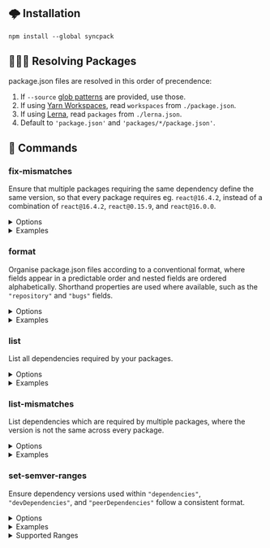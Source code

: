 ## 🌩 Installation

```
npm install --global syncpack
```

## 🕵🏾‍♀️ Resolving Packages

package.json files are resolved in this order of precendence:

1. If `--source`
   [glob patterns](https://github.com/isaacs/node-glob#glob-primer) are
   provided, use those.
1. If using [Yarn Workspaces](https://yarnpkg.com/lang/en/docs/workspaces/),
   read `workspaces` from `./package.json`.
1. If using [Lerna](https://lerna.js.org/), read `packages` from `./lerna.json`.
1. Default to `'package.json'` and `'packages/*/package.json'`.

## 📝 Commands

### fix-mismatches

Ensure that multiple packages requiring the same dependency define the same
version, so that every package requires eg. `react@16.4.2`, instead of a
combination of `react@16.4.2`, `react@0.15.9`, and `react@16.0.0`.

<details>
<summary>Options</summary>

```
-s, --source [pattern]  glob pattern for package.json files to read from
-p, --prod              include dependencies
-d, --dev               include devDependencies
-P, --peer              include peerDependencies
-i, --indent [value]    override indentation. defaults to "  "
-h, --help              output usage information
```

</details>

<details>
<summary>Examples</summary>

```bash
# uses defaults for resolving packages
syncpack fix-mismatches
# uses packages defined by --source when provided
syncpack fix-mismatches --source "apps/*/package.json"
# multiple globs can be provided like this
syncpack fix-mismatches --source "apps/*/package.json" --source "core/*/package.json"
# uses packages that pass the regex defined by --filter when provided
syncpack fix-mismatches --filter "^package_name$"
# only fix "devDependencies"
syncpack fix-mismatches --dev
# only fix "devDependencies" and "peerDependencies"
syncpack fix-mismatches --dev --peer
# indent package.json with 4 spaces instead of 2
syncpack fix-mismatches --indent "    "
```

</details>

### format

Organise package.json files according to a conventional format, where fields
appear in a predictable order and nested fields are ordered alphabetically.
Shorthand properties are used where available, such as the `"repository"` and
`"bugs"` fields.

<details>
<summary>Options</summary>

```
-s, --source [pattern]  glob pattern for package.json files to read from
-i, --indent [value]    override indentation. defaults to "  "
-h, --help              output usage information
```

</details>

<details>
<summary>Examples</summary>

```bash
# uses defaults for resolving packages
syncpack format
# uses packages defined by --source when provided
syncpack format --source "apps/*/package.json"
# multiple globs can be provided like this
syncpack format --source "apps/*/package.json" --source "core/*/package.json"
# indent package.json with 4 spaces instead of 2
syncpack format --indent "    "
```

</details>

### list

List all dependencies required by your packages.

<details>
<summary>Options</summary>

```
-s, --source [pattern]  glob pattern for package.json files to read from
-p, --prod              include dependencies
-d, --dev               include devDependencies
-P, --peer              include peerDependencies
-h, --help              output usage information
```

</details>

<details>
<summary>Examples</summary>

```bash
# uses defaults for resolving packages
syncpack list
# uses packages defined by --source when provided
syncpack list --source "apps/*/package.json"
# multiple globs can be provided like this
syncpack list --source "apps/*/package.json" --source "core/*/package.json"
# only inspect "devDependencies"
syncpack list --dev
# only inspect "devDependencies" and "peerDependencies"
syncpack list --dev --peer
```

</details>

### list-mismatches

List dependencies which are required by multiple packages, where the version is
not the same across every package.

<details>
<summary>Options</summary>

```
-s, --source [pattern]  glob pattern for package.json files to read from
-p, --prod              include dependencies
-d, --dev               include devDependencies
-P, --peer              include peerDependencies
-h, --help              output usage information
```

</details>

<details>
<summary>Examples</summary>

```bash
# uses defaults for resolving packages
syncpack list-mismatches
# uses packages defined by --source when provided
syncpack list-mismatches --source "apps/*/package.json"
# multiple globs can be provided like this
syncpack list-mismatches --source "apps/*/package.json" --source "core/*/package.json"
# only list "devDependencies"
syncpack list-mismatches --dev
# only list "devDependencies" and "peerDependencies"
syncpack list-mismatches --dev --peer
```

</details>

### set-semver-ranges

Ensure dependency versions used within `"dependencies"`, `"devDependencies"`,
and `"peerDependencies"` follow a consistent format.

<details>
<summary>Options</summary>

```
-r, --semver-range <range>  <, <=, "", ~, ^, >=, >, or *. defaults to ""
-s, --source [pattern]      glob pattern for package.json files to read from
-p, --prod                  include dependencies
-d, --dev                   include devDependencies
-P, --peer                  include peerDependencies
-i, --indent [value]        override indentation. defaults to "  "
-h, --help                  output usage information
```

</details>

<details>
<summary>Examples</summary>

```bash
# uses defaults for resolving packages
syncpack set-semver-ranges
# uses packages defined by --source when provided
syncpack set-semver-ranges --source "apps/*/package.json"
# multiple globs can be provided like this
syncpack set-semver-ranges --source "apps/*/package.json" --source "core/*/package.json"
# use ~ range instead of default ""
syncpack set-semver-ranges --semver-range ~
# set ~ range in "devDependencies"
syncpack set-semver-ranges --dev --semver-range ~
# set ~ range in "devDependencies" and "peerDependencies"
syncpack set-semver-ranges --dev --peer --semver-range ~
# indent package.json with 4 spaces instead of 2
syncpack set-semver-ranges --indent "    "
```

</details>

<details>
<summary>Supported Ranges</summary>

```
<  <1.4.2
<= <=1.4.2
"" 1.4.2
~  ~1.4.2
^  ^1.4.2
>= >=1.4.2
>  >1.4.2
*  *
```

</details>
